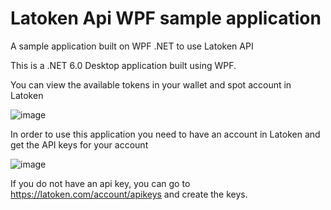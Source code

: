 # Latoken Api WPF sample application

A sample application built on WPF .NET to use Latoken API 

This is a .NET 6.0 Desktop application built using WPF.

You can view the available tokens in your wallet and spot account in Latoken

![image](https://user-images.githubusercontent.com/1070895/180233871-1d3cdf2e-a0ca-43c1-8771-ec064c2eda1f.png)


In order to use this application you need to have an account in Latoken and get the API keys for your account

![image](https://user-images.githubusercontent.com/1070895/180227156-348816b8-cbec-483d-a003-75b1ca6982ce.png)

If you do not have an api key, you can go to https://latoken.com/account/apikeys and create the keys.
